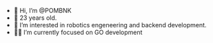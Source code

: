 - 👋 Hi, I’m @POMBNK
- 🚀 23 years old.
- 👀 I’m interested in robotics engeneering and backend development.
- 👨‍💻 I’m currently focused on GO development

<!---
POMBNK/POMBNK is a ✨ special ✨ repository because its `README.md` (this file) appears on your GitHub profile.
You can click the Preview link to take a look at your changes.
--->
